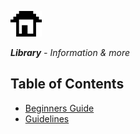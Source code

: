![Cryb OSS](.github/cryb.png "Cryb OSS Logo")

_**Library** - Information & more_

## Table of Contents

* [Beginners Guide](beginners-guide/README.md)
* [Guidelines](guidelines/README.md)